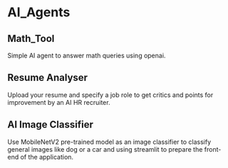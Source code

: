 # AI_Agents

## Math_Tool
Simple AI agent to answer math queries using openai.

## Resume Analyser 
Upload your resume and specify a job role to get critics and points for improvement by an AI HR recruiter.

## AI Image Classifier
Use MobileNetV2 pre-trained model as an image classifier to classify general images like dog or a car and using streamlit to prepare the front-end of the application.
